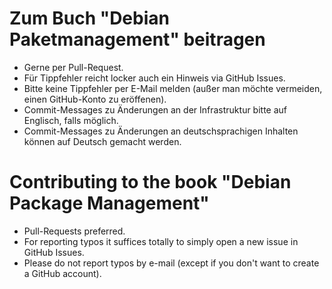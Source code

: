 Zum Buch "Debian Paketmanagement" beitragen
===========================================

* Gerne per Pull-Request.
* Für Tippfehler reicht locker auch ein Hinweis via GitHub Issues.
* Bitte keine Tippfehler per E-Mail melden (außer man möchte
  vermeiden, einen GitHub-Konto zu eröffenen).
* Commit-Messages zu Änderungen an der Infrastruktur bitte auf
  Englisch, falls möglich.
* Commit-Messages zu Änderungen an deutschsprachigen Inhalten können
  auf Deutsch gemacht werden.

Contributing to the book "Debian Package Management"
====================================================

* Pull-Requests preferred.
* For reporting typos it suffices totally to simply open a new issue
  in GitHub Issues.
* Please do not report typos by e-mail (except if you don't want to
  create a GitHub account).
